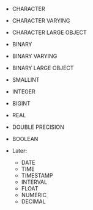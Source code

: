 - CHARACTER
- CHARACTER VARYING
- CHARACTER LARGE OBJECT
- BINARY
- BINARY VARYING
- BINARY LARGE OBJECT
- SMALLINT
- INTEGER
- BIGINT
- REAL
- DOUBLE PRECISION
- BOOLEAN

- Later:
    * DATE
    * TIME
    * TIMESTAMP
    * INTERVAL
    * FLOAT
    * NUMERIC
    * DECIMAL